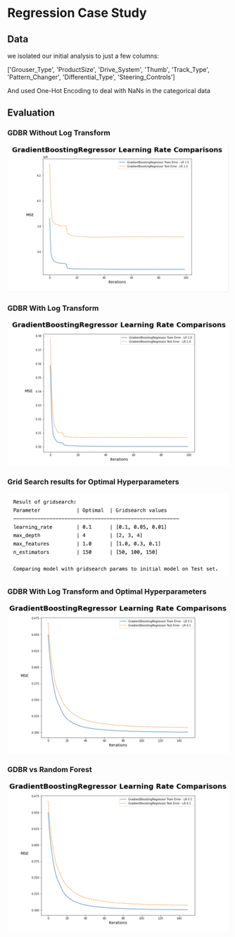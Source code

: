 # Regression Case Study
## Data
we isolated our initial analysis to just a few columns:

['Grouser_Type', 'ProductSize', 'Drive_System', 'Thumb', 'Track_Type', 'Pattern_Changer', 'Differential_Type', 'Steering_Controls']


And used One-Hot Encoding to deal with NaNs in the categorical data
## Evaluation
### GDBR Without Log Transform
![GDBR](images/GDBR.png)
### GDBR With Log Transform
![LogGDBR](images/LogGDBR.png)
### Grid Search results for Optimal Hyperparameters
![GridSearch](images/gdbr_gridsearch.png)
### GDBR With Log Transform and Optimal Hyperparameters
![Optimized](images/gdbr_optimized.png)
### GDBR vs Random Forest
![Optimized](images/gdbr_optimized.png)

